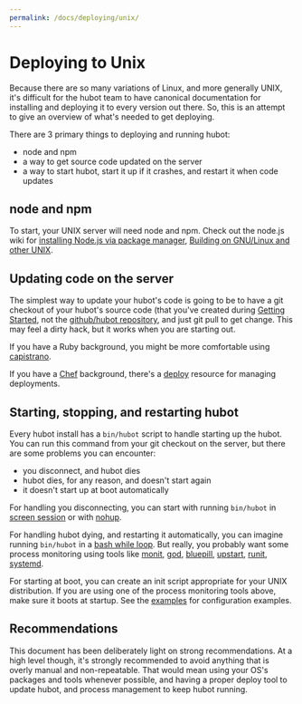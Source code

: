 ```yaml
---
permalink: /docs/deploying/unix/
---
```


# Deploying to Unix

Because there are so many variations of Linux, and more generally UNIX, it's
difficult for the hubot team to have canonical documentation for installing and
deploying it to every version out there. So, this is an attempt to give an
overview of what's needed to get deploying.

There are 3 primary things to deploying and running hubot:

  * node and npm
  * a way to get source code updated on the server
  * a way to start hubot, start it up if it crashes, and restart it when code
    updates

## node and npm

To start, your UNIX server will need node and npm. Check out the node.js wiki
for [installing Node.js via package manager](https://github.com/joyent/node/wiki/Installing-Node.js-via-package-manager), [Building on GNU/Linux and other UNIX](https://github.com/joyent/node/wiki/Installation#building-on-gnulinux-and-other-unix).

## Updating code on the server

The simplest way to update your hubot's code is going to be to have a git
checkout of your hubot's source code (that you've created during [Getting Started](../index.md), not the [github/hubot repository](http://github.com/github/hubot), and just git pull to get change. This may
feel a dirty hack, but it works when you are starting out.

If you have a Ruby background, you might be more comfortable using
[capistrano](https://github.com/capistrano/capistrano).

If you have a [Chef](http://www.chef.io/chef/) background, there's a
[deploy](https://docs.chef.io/resource_deploy.html) resource for managing
deployments.

## Starting, stopping, and restarting hubot

Every hubot install has a `bin/hubot` script to handle starting up the hubot.
You can run this command from your git checkout on the server, but there are some problems you can encounter:

* you disconnect, and hubot dies
* hubot dies, for any reason, and doesn't start again
* it doesn't start up at boot automatically

For handling you disconnecting, you can start with running `bin/hubot` in
[screen session](http://www.gnu.org/software/screen/) or with
[nohup](http://linux.die.net/man/1/nohup).

For handling hubot dying, and restarting it automatically, you can imagine
running `bin/hubot` in a
[bash while loop](http://tldp.org/HOWTO/Bash-Prog-Intro-HOWTO-7.html#ss7.3). But
really, you probably want some process monitoring using tools like
[monit](http://mmonit.com/monit/),
[god](http://godrb.com/),
[bluepill](https://github.com/arya/bluepill),
[upstart](http://upstart.ubuntu.com/),
[runit](http://smarden.org/runit/),
[systemd](http://freedesktop.org/wiki/Software/systemd/).

For starting at boot, you can create an init script appropriate for your UNIX
distribution. If you are using one of the process monitoring tools above, make
sure it boots at startup. See the [examples](https://github.com/github/hubot/tree/main/examples)
for configuration examples.

## Recommendations

This document has been deliberately light on strong recommendations. At a high
level though, it's strongly recommended to avoid anything that is overly manual
and non-repeatable. That would mean using your OS's packages and tools whenever
possible, and having a proper deploy tool to update hubot, and process
management to keep hubot running.
